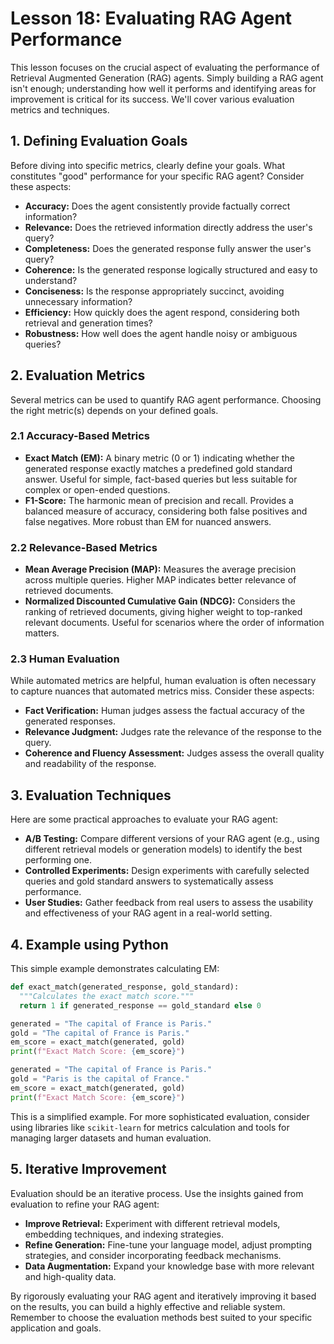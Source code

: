 # Lesson 18: Evaluating RAG Agent Performance

This lesson focuses on the crucial aspect of evaluating the performance of Retrieval Augmented Generation (RAG) agents.  Simply building a RAG agent isn't enough; understanding how well it performs and identifying areas for improvement is critical for its success. We'll cover various evaluation metrics and techniques.

## 1. Defining Evaluation Goals

Before diving into specific metrics, clearly define your goals. What constitutes "good" performance for your specific RAG agent?  Consider these aspects:

* **Accuracy:** Does the agent consistently provide factually correct information?
* **Relevance:** Does the retrieved information directly address the user's query?
* **Completeness:** Does the generated response fully answer the user's query?
* **Coherence:** Is the generated response logically structured and easy to understand?
* **Conciseness:** Is the response appropriately succinct, avoiding unnecessary information?
* **Efficiency:**  How quickly does the agent respond, considering both retrieval and generation times?
* **Robustness:** How well does the agent handle noisy or ambiguous queries?


## 2. Evaluation Metrics

Several metrics can be used to quantify RAG agent performance.  Choosing the right metric(s) depends on your defined goals.

### 2.1 Accuracy-Based Metrics

* **Exact Match (EM):**  A binary metric (0 or 1) indicating whether the generated response exactly matches a predefined gold standard answer.  Useful for simple, fact-based queries but less suitable for complex or open-ended questions.
* **F1-Score:** The harmonic mean of precision and recall.  Provides a balanced measure of accuracy, considering both false positives and false negatives.  More robust than EM for nuanced answers.

### 2.2 Relevance-Based Metrics

* **Mean Average Precision (MAP):**  Measures the average precision across multiple queries.  Higher MAP indicates better relevance of retrieved documents.
* **Normalized Discounted Cumulative Gain (NDCG):**  Considers the ranking of retrieved documents, giving higher weight to top-ranked relevant documents. Useful for scenarios where the order of information matters.

### 2.3 Human Evaluation

While automated metrics are helpful, human evaluation is often necessary to capture nuances that automated metrics miss.  Consider these aspects:

* **Fact Verification:**  Human judges assess the factual accuracy of the generated responses.
* **Relevance Judgment:**  Judges rate the relevance of the response to the query.
* **Coherence and Fluency Assessment:**  Judges assess the overall quality and readability of the response.


## 3. Evaluation Techniques

Here are some practical approaches to evaluate your RAG agent:

* **A/B Testing:** Compare different versions of your RAG agent (e.g., using different retrieval models or generation models) to identify the best performing one.
* **Controlled Experiments:**  Design experiments with carefully selected queries and gold standard answers to systematically assess performance.
* **User Studies:**  Gather feedback from real users to assess the usability and effectiveness of your RAG agent in a real-world setting.


## 4. Example using Python

This simple example demonstrates calculating EM:


```python
def exact_match(generated_response, gold_standard):
  """Calculates the exact match score."""
  return 1 if generated_response == gold_standard else 0

generated = "The capital of France is Paris."
gold = "The capital of France is Paris."
em_score = exact_match(generated, gold)
print(f"Exact Match Score: {em_score}")

generated = "The capital of France is Paris."
gold = "Paris is the capital of France."
em_score = exact_match(generated, gold)
print(f"Exact Match Score: {em_score}")
```

This is a simplified example.  For more sophisticated evaluation, consider using libraries like `scikit-learn` for metrics calculation and tools for managing larger datasets and human evaluation.


## 5.  Iterative Improvement

Evaluation should be an iterative process.  Use the insights gained from evaluation to refine your RAG agent:

* **Improve Retrieval:**  Experiment with different retrieval models, embedding techniques, and indexing strategies.
* **Refine Generation:**  Fine-tune your language model, adjust prompting strategies, and consider incorporating feedback mechanisms.
* **Data Augmentation:**  Expand your knowledge base with more relevant and high-quality data.


By rigorously evaluating your RAG agent and iteratively improving it based on the results, you can build a highly effective and reliable system. Remember to choose the evaluation methods best suited to your specific application and goals.

